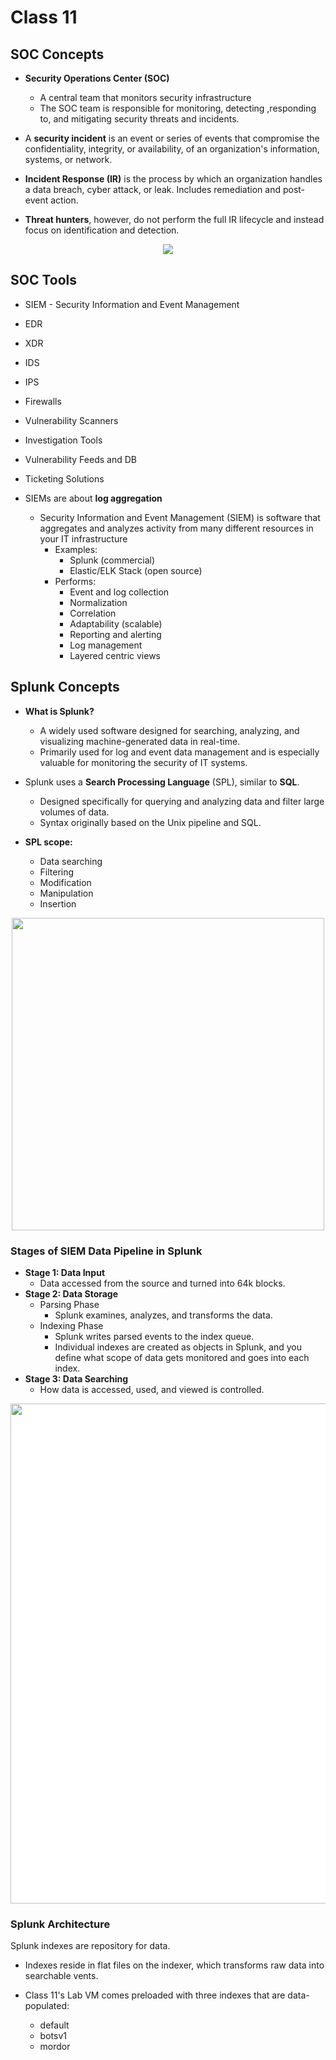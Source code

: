 # Class 11

## SOC Concepts

- **Security Operations Center (SOC)**

  - A central team that monitors security infrastructure
  - The SOC team is responsible for monitoring, detecting ,responding to, and mitigating security threats and incidents.

- A **security incident** is an event or series of events that compromise the confidentiality, integrity, or availability, of an organization's information, systems, or network.
- **Incident Response (IR)** is the process by which an organization handles a data breach, cyber attack, or leak. Includes remediation and post-event action.

- **Threat hunters**, however, do not perform the full IR lifecycle and instead focus on identification and detection.

<center><img src="https://codefellows.github.io/ops-401-cybersecurity-guide/curriculum/class-11/slides/assets/11_06.png"/></center>

## SOC Tools

- SIEM - Security Information and Event Management
- EDR
- XDR
- IDS
- IPS
- Firewalls
- Vulnerability Scanners
- Investigation Tools
- Vulnerability Feeds and DB
- Ticketing Solutions

- SIEMs are about **log aggregation**
  - Security Information and Event Management (SIEM) is software that aggregates and analyzes activity from many different resources in your IT infrastructure
    - Examples:
      - Splunk (commercial)
      - Elastic/ELK Stack (open source)
    - Performs:
      - Event and log collection
      - Normalization
      - Correlation
      - Adaptability (scalable)
      - Reporting and alerting
      - Log management
      - Layered centric views

## Splunk Concepts

- **What is Splunk?**

  - A widely used software designed for searching, analyzing, and visualizing machine-generated data in real-time.
  - Primarily used for log and event data management and is especially valuable for monitoring the security of IT systems.

- Splunk uses a **Search Processing Language** (SPL), similar to **SQL**.
  - Designed specifically for querying and analyzing data and filter large volumes of data.
  - Syntax originally based on the Unix pipeline and SQL.
- **SPL scope:**
  - Data searching
  - Filtering
  - Modification
  - Manipulation
  - Insertion

<center><img src="https://codefellows.github.io/ops-401-cybersecurity-guide/curriculum/class-11/slides/assets/11_07.png"/ width=500px></center>

### Stages of SIEM Data Pipeline in Splunk

- **Stage 1: Data Input**
  - Data accessed from the source and turned into 64k blocks.
- **Stage 2: Data Storage**
  - Parsing Phase
    - Splunk examines, analyzes, and transforms the data.
  - Indexing Phase
    - Splunk writes parsed events to the index queue.
    - Individual indexes are created as objects in Splunk, and you define what scope of data gets monitored and goes into each index.
- **Stage 3: Data Searching**
  - How data is accessed, used, and viewed is controlled.

<center><img src="https://codefellows.github.io/ops-401-cybersecurity-guide/curriculum/class-11/slides/assets/11_09.png" style="background-color: white;" width=800px></center>

### Splunk Architecture

Splunk indexes are repository for data.

- Indexes reside in flat files on the indexer, which transforms raw data into searchable vents.

- Class 11's Lab VM comes preloaded with three indexes that are data-populated:
  - default
  - botsv1
  - mordor
